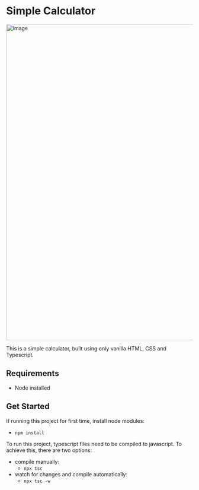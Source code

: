 # Simple Calculator
<img width="850" height="851" alt="image" src="https://github.com/user-attachments/assets/293c18ff-cb34-468d-b539-df7582863341" />

This is a simple calculator, built using only vanilla HTML, CSS and Typescript.

## Requirements

- Node installed

## Get Started

If running this project for first time, install node modules:
- `npm install`

To run this project, typescript files need to be compiled to javascript.
To achieve this, there are two options:
- compile manually:
  - `npx tsc`
- watch for changes and compile automatically:
  - `npx tsc -w`
